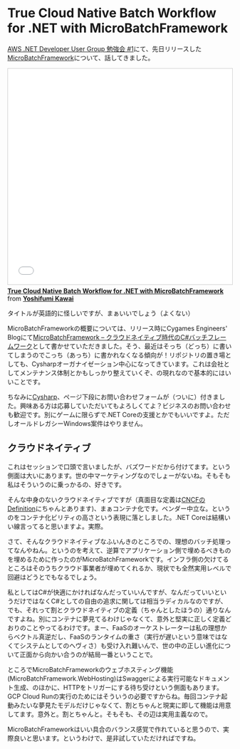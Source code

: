 # True Cloud Native Batch Workflow for .NET with MicroBatchFramework

[AWS .NET Developer User Group 勉強会 #1](https://jaws-dotnet.connpass.com/event/122981/)にて、先日リリースした[MicroBatchFramework](https://github.com/Cysharp/MicroBatchFramework)について、話してきました。

<iframe src="//www.slideshare.net/slideshow/embed_code/key/LIa5Ht82wbd7Oe" width="595" height="485" frameborder="0" marginwidth="0" marginheight="0" scrolling="no" style="border:1px solid #CCC; border-width:1px; margin-bottom:5px; max-width: 100%;" allowfullscreen> </iframe> <div style="margin-bottom:5px"> <strong> <a href="//www.slideshare.net/neuecc/true-cloud-native-batch-workflow-for-net-with-microbatchframework" title="True Cloud Native Batch Workflow for .NET with MicroBatchFramework" target="_blank">True Cloud Native Batch Workflow for .NET with MicroBatchFramework</a> </strong> from <strong><a href="https://www.slideshare.net/neuecc" target="_blank">Yoshifumi Kawai</a></strong> </div>

タイトルが英語的に怪しいですが、まぁいいでしょう（よくない）

MicroBatchFrameworkの概要については、リリース時にCygames Engineers' Blogにて[MicroBatchFramework – クラウドネイティブ時代のC#バッチフレームワーク](http://tech.cygames.co.jp/archives/3241/)として書かせていただきました。そう、最近はそっち（どっち）に書いてしまうのでこっち（あっち）に書かれなくなる傾向が！リポジトリの置き場としても、Cysharpオーガナイゼーション中心になってきています。これは会社としてメンテナンス体制とかもしっかり整えていくぞ、の現れなので基本的にはいいことです。

ちなみに[Cysharp](https://cysharp.co.jp/)、ページ下段にお問い合わせフォームが（ついに）付きました。興味ある方は応募していただいてもよろしくてよ？ビジネスのお問い合わせも歓迎です。別にゲームに限らずで.NET Coreの支援とかでもいいですよ。ただしオールドレガシーWindows案件はやりません。

クラウドネイティブ
---
これはセッションで口頭で言いましたが、バズワードだから付けてます。という側面は大いにあります。世の中マーケティングなのでしょーがないね。そもそも私はそういうのに乗っかるの、好きです。

そんな中身のないクラウドネイティブですが（真面目な定義は[CNCFのDefinition](https://github.com/cncf/toc/blob/master/DEFINITION.md)にちゃんとあります)、まぁコンテナ化です。ベンダー中立な。というのをコンテナ化ビリティの高さという表現に落としました。.NET Coreは結構いい線言ってると思いますよ。実際。

さて、そんなクラウドネイティブなふいんきのところでの、理想のバッチ処理ってなんやねん。というのを考えて、逆算でアプリケーション側で埋めるべきものを埋めるために作ったのがMicroBatchFrameworkです。インフラ側の欠けてるところはそのうちクラウド事業者が埋めてくれるか、現状でも全然実用レベルで回避はどうとでもなるでしょう。

私としてはC#が快適にかければなんだっていいんですが、なんだっていいというだけではなくC#としての自由の追求に関しては相当ラディカルなのですが、でも、それって割とクラウドネイティブの定義（ちゃんとしたほうの）通りなんですよね。別にコンテナに夢見てるわけじゃなくて、意外と堅実に正しく定義どおりのことやってるわけです。まー、FaaSのオーケストレーターは私の理想からベクトル真逆だし、FaaSのランタイムの重さ（実行が遅いという意味ではなくてシステムとしてのヘヴィさ）も受け入れ難いんで、世の中の正しい進化について正面から向かい合うのが結局一番ということで。

ところでMicroBatchFrameworkのウェブホスティング機能(MicroBatchFramework.WebHosting)はSwaggerによる実行可能なドキュメント生成、のほかに、HTTPをトリガーにする待ち受けという側面もあります。GCP Cloud Runの実行のためにはそういうの必要ですからね。毎回コンテナ起動みたいな夢見たモデルだけじゃなくて、割とちゃんと現実に即して機能は用意してます。意外と。割とちゃんと。そもそも、その辺は実用主義なので。

MicroBatchFrameworkはいい具合のバランス感覚で作れていると思うので、実際良いと思います。というわけで、是非試していただければですね。